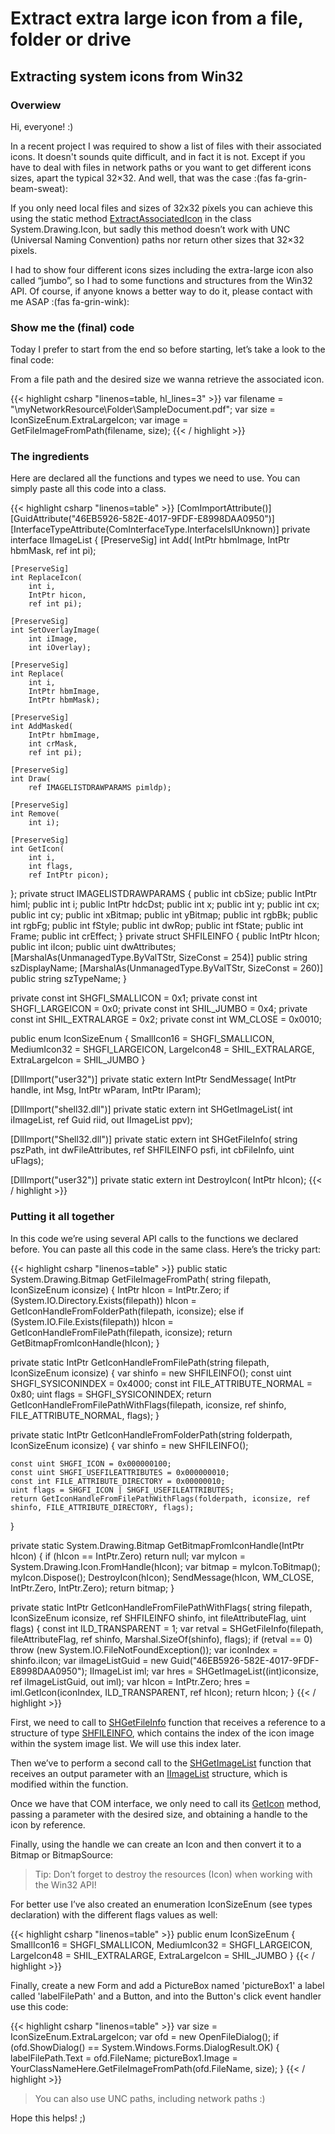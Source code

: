 # Extract extra large icon from a file, folder or drive


## Extracting system icons from Win32

### Overwiew

Hi, everyone! :)

In a recent project I was required to show a list of files with their associated icons. It doesn't sounds quite difficult, and in fact it is not. Except if you have to deal with files in network paths or you want to get different icons sizes, apart the typical 32×32. And well, that was the case :(fas fa-grin-beam-sweat):

If you only need local files and sizes of 32x32 píxels you can achieve this using the static method [ExtractAssociatedIcon](http://msdn.microsoft.com/en-us/library/vstudio/system.drawing.icon.extractassociatedicon) in the class System.Drawing.Icon, but sadly this method doesn’t work with UNC (Universal Naming Convention) paths nor return other sizes that 32×32 pixels.

I had to show four different icons sizes including the extra-large icon also called “jumbo”, so I had to some functions and structures from the Win32 API. Of course, if anyone knows a better way to do it, please contact with me ASAP :(fas fa-grin-wink):

### Show me the (final) code

Today I prefer to start from the end so before starting, let’s take a look to the final code:

From a file path and the desired size we wanna retrieve the associated icon.

{{< highlight csharp "linenos=table, hl_lines=3" >}}
var filename = "\\myNetworkResource\Folder\SampleDocument.pdf";
var size = IconSizeEnum.ExtraLargeIcon;
var image = GetFileImageFromPath(filename, size);
{{< / highlight >}}

### The ingredients

Here are declared all the functions and types we need to use. You can simply paste all this code into a class.

{{< highlight csharp "linenos=table" >}}
[ComImportAttribute()]
[GuidAttribute("46EB5926-582E-4017-9FDF-E8998DAA0950")]
[InterfaceTypeAttribute(ComInterfaceType.InterfaceIsIUnknown)]
private interface IImageList
{
    [PreserveSig]
    int Add(
        IntPtr hbmImage,
        IntPtr hbmMask,
        ref int pi);

    [PreserveSig]
    int ReplaceIcon(
        int i,
        IntPtr hicon,
        ref int pi);

    [PreserveSig]
    int SetOverlayImage(
        int iImage,
        int iOverlay);

    [PreserveSig]
    int Replace(
        int i,
        IntPtr hbmImage,
        IntPtr hbmMask);

    [PreserveSig]
    int AddMasked(
        IntPtr hbmImage,
        int crMask,
        ref int pi);

    [PreserveSig]
    int Draw(
        ref IMAGELISTDRAWPARAMS pimldp);

    [PreserveSig]
    int Remove(
        int i);

    [PreserveSig]
    int GetIcon(
        int i,
        int flags,
        ref IntPtr picon);
};
private struct IMAGELISTDRAWPARAMS
{
    public int cbSize;
    public IntPtr himl;
    public int i;
    public IntPtr hdcDst;
    public int x;
    public int y;
    public int cx;
    public int cy;
    public int xBitmap;
    public int yBitmap;
    public int rgbBk;
    public int rgbFg;
    public int fStyle;
    public int dwRop;
    public int fState;
    public int Frame;
    public int crEffect;
}
private struct SHFILEINFO
{
    public IntPtr hIcon;
    public int iIcon;
    public uint dwAttributes;
    [MarshalAs(UnmanagedType.ByValTStr, SizeConst = 254)]
    public string szDisplayName;
    [MarshalAs(UnmanagedType.ByValTStr, SizeConst = 260)]
    public string szTypeName;
}

private const int SHGFI_SMALLICON = 0x1;
private const int SHGFI_LARGEICON = 0x0;
private const int SHIL_JUMBO = 0x4;
private const int SHIL_EXTRALARGE = 0x2;
private const int WM_CLOSE = 0x0010;

public enum IconSizeEnum
{
    SmallIcon16 = SHGFI_SMALLICON,
    MediumIcon32 = SHGFI_LARGEICON,
    LargeIcon48 = SHIL_EXTRALARGE,
    ExtraLargeIcon = SHIL_JUMBO
}

[DllImport("user32")]
private static extern
    IntPtr SendMessage(
    IntPtr handle,
    int Msg,
    IntPtr wParam,
    IntPtr lParam);

[DllImport("shell32.dll")]
private static extern int SHGetImageList(
    int iImageList,
    ref Guid riid,
    out IImageList ppv);

[DllImport("Shell32.dll")]
private static extern int SHGetFileInfo(
    string pszPath,
    int dwFileAttributes,
    ref SHFILEINFO psfi,
    int cbFileInfo,
    uint uFlags);

[DllImport("user32")]
private static extern int DestroyIcon(
    IntPtr hIcon);
{{< / highlight >}}

### Putting it all together

In this code we’re using several API calls to the functions we declared before. You can paste all this code in the same class.
Here’s the tricky part:

{{< highlight csharp "linenos=table" >}}
public static System.Drawing.Bitmap GetFileImageFromPath(
    string filepath, IconSizeEnum iconsize)
{
    IntPtr hIcon = IntPtr.Zero;
    if (System.IO.Directory.Exists(filepath))
        hIcon = GetIconHandleFromFolderPath(filepath, iconsize);
    else
        if (System.IO.File.Exists(filepath))
            hIcon = GetIconHandleFromFilePath(filepath, iconsize);
    return GetBitmapFromIconHandle(hIcon);
}

private static IntPtr GetIconHandleFromFilePath(string filepath, IconSizeEnum iconsize)
{
    var shinfo = new SHFILEINFO();
    const uint SHGFI_SYSICONINDEX = 0x4000;
    const int FILE_ATTRIBUTE_NORMAL = 0x80;
    uint flags = SHGFI_SYSICONINDEX;
    return GetIconHandleFromFilePathWithFlags(filepath, iconsize, ref shinfo, FILE_ATTRIBUTE_NORMAL, flags);
}

private static IntPtr GetIconHandleFromFolderPath(string folderpath, IconSizeEnum iconsize)
{
    var shinfo = new SHFILEINFO();

    const uint SHGFI_ICON = 0x000000100;
    const uint SHGFI_USEFILEATTRIBUTES = 0x000000010;
    const int FILE_ATTRIBUTE_DIRECTORY = 0x00000010;
    uint flags = SHGFI_ICON | SHGFI_USEFILEATTRIBUTES;
    return GetIconHandleFromFilePathWithFlags(folderpath, iconsize, ref shinfo, FILE_ATTRIBUTE_DIRECTORY, flags);
}

private static System.Drawing.Bitmap GetBitmapFromIconHandle(IntPtr hIcon)
{
    if (hIcon == IntPtr.Zero) return null;
    var myIcon = System.Drawing.Icon.FromHandle(hIcon);
    var bitmap = myIcon.ToBitmap();
    myIcon.Dispose();
    DestroyIcon(hIcon);
    SendMessage(hIcon, WM_CLOSE, IntPtr.Zero, IntPtr.Zero);
    return bitmap;
}

private static IntPtr GetIconHandleFromFilePathWithFlags(
    string filepath, IconSizeEnum iconsize,
    ref SHFILEINFO shinfo, int fileAttributeFlag, uint flags)
{
    const int ILD_TRANSPARENT = 1;
    var retval = SHGetFileInfo(filepath, fileAttributeFlag, ref shinfo, Marshal.SizeOf(shinfo), flags);
    if (retval == 0) throw (new System.IO.FileNotFoundException());
    var iconIndex = shinfo.iIcon;
    var iImageListGuid = new Guid("46EB5926-582E-4017-9FDF-E8998DAA0950");
    IImageList iml;
    var hres = SHGetImageList((int)iconsize, ref iImageListGuid, out iml);
    var hIcon = IntPtr.Zero;
    hres = iml.GetIcon(iconIndex, ILD_TRANSPARENT, ref hIcon);
    return hIcon;
}
{{< / highlight >}}

First, we need to call to [SHGetFileInfo](http://msdn.microsoft.com/en-us/library/windows/desktop/bb762179(v=vs.85).aspx) function that receives a reference to a structure of type [SHFILEINFO](http://msdn.microsoft.com/en-us/library/windows/desktop/bb759792(v=vs.85).aspx), which contains the index of the icon image within the system image list. We will use this index later.

Then we’ve to perform a second call to the [SHGetImageList](http://www.pinvoke.net/default.aspx/shell32.shgetimagelist) function that receives an output parameter with an [IImageList](http://msdn.microsoft.com/en-us/library/windows/desktop/bb761490(v=vs.85).aspx) structure, which is modified within the function.

Once we have that COM interface, we only need to call its [GetIcon](http://msdn.microsoft.com/en-us/library/windows/desktop/bb761463(v=vs.85).aspx) method, passing a parameter with the desired size, and obtaining a handle to the icon by reference.

Finally, using the handle we can create an Icon and then convert it to a Bitmap or BitmapSource:

> Tip: Don’t forget to destroy the resources (Icon) when working with the Win32 API!

For better use I’ve also created an enumeration IconSizeEnum (see types declaration) with the different flags values as well:

{{< highlight csharp "linenos=table" >}}
public enum IconSizeEnum
{
    SmallIcon16 = SHGFI_SMALLICON,
    MediumIcon32 = SHGFI_LARGEICON,
    LargeIcon48 = SHIL_EXTRALARGE,
    ExtraLargeIcon = SHIL_JUMBO
}
{{< / highlight >}}

Finally, create a new Form and add a PictureBox named 'pictureBox1' a label called 'labelFilePath' and a Button, and into the Button's click event handler use this code:

{{< highlight csharp "linenos=table" >}}
var size = IconSizeEnum.ExtraLargeIcon;
var ofd = new OpenFileDialog();
if (ofd.ShowDialog() == System.Windows.Forms.DialogResult.OK)
{
    labelFilePath.Text = ofd.FileName;
    pictureBox1.Image = YourClassNameHere.GetFileImageFromPath(ofd.FileName, size);
}
{{< / highlight >}}

> You can also use UNC paths, including network paths :)

Hope this helps! ;)


